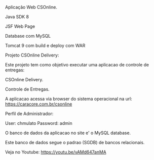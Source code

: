 Aplicação Web CSOnline.

Java SDK 8

JSF Web Page

Database com MySQL

Tomcat 9 com build e deploy com WAR

Projeto CSOnline Delivery:

Este projeto tem como objetivo executar uma aplicacao de controle de entregas:

CSOnline Delivery.

Controle de Entregas.

A aplicacao acessa via browser do sistema operacional na url: https://caracore.com.br/csonline

Perfil de Administrador:

User:       chmulato
Password:   admin

O banco de dados da aplicacao no site e' o MySQL database.

Este banco de dados segue o padrao (SGDB) de bancos relacionais.

Veja no Youtube: https://youtu.be/vAMd647anMA